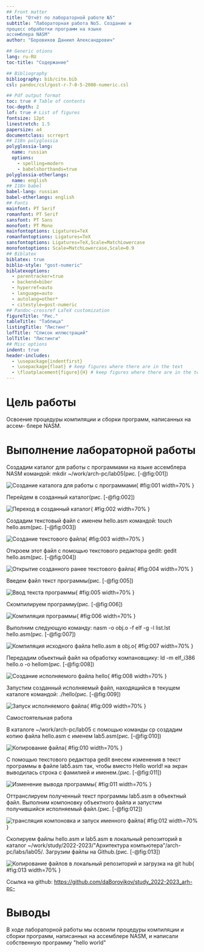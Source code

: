 ```yaml
---
## Front matter
title: "Отчёт по лабораторной работе №5"
subtitle: "Лабораторная работа No5. Создание и
процесс обработки программ на языке
ассемблера NASM"
author: "Боровиков Даниил Александрович"

## Generic otions
lang: ru-RU
toc-title: "Содержание"

## Bibliography
bibliography: bib/cite.bib
csl: pandoc/csl/gost-r-7-0-5-2008-numeric.csl

## Pdf output format
toc: true # Table of contents
toc-depth: 2
lof: true # List of figures
fontsize: 12pt
linestretch: 1.5
papersize: a4
documentclass: scrreprt
## I18n polyglossia
polyglossia-lang:
  name: russian
  options:
	- spelling=modern
	- babelshorthands=true
polyglossia-otherlangs:
  name: english
## I18n babel
babel-lang: russian
babel-otherlangs: english
## Fonts
mainfont: PT Serif
romanfont: PT Serif
sansfont: PT Sans
monofont: PT Mono
mainfontoptions: Ligatures=TeX
romanfontoptions: Ligatures=TeX
sansfontoptions: Ligatures=TeX,Scale=MatchLowercase
monofontoptions: Scale=MatchLowercase,Scale=0.9
## Biblatex
biblatex: true
biblio-style: "gost-numeric"
biblatexoptions:
  - parentracker=true
  - backend=biber
  - hyperref=auto
  - language=auto
  - autolang=other*
  - citestyle=gost-numeric
## Pandoc-crossref LaTeX customization
figureTitle: "Рис."
tableTitle: "Таблица"
listingTitle: "Листинг"
lofTitle: "Список иллюстраций"
lolTitle: "Листинги"
## Misc options
indent: true
header-includes:
  - \usepackage{indentfirst}
  - \usepackage{float} # keep figures where there are in the text
  - \floatplacement{figure}{H} # keep figures where there are in the text
---
```


# Цель работы

Освоение процедуры компиляции и сборки программ, написанных на ассем-
блере NASM.

# Выполнение лабораторной работы

Создадим каталог для работы с программами на языке ассемблера NASM командой: mkdir ~/work/arch-pc/lab05(рис. [-@fig:001])

![Создание каталога для работы с программами](image/1.png){ #fig:001 width=70% }

Перейдем в созданный каталог(рис. [-@fig:002])

![Переход в созданный каталог](image/2.png){ #fig:002 width=70% }

Создадим текстовый файл с именем hello.asm командой: touch hello.asm(рис. [-@fig:003])

![Создание текстового файла](image/3.png){ #fig:003 width=70% }

Откроем этот файл с помощью текстового редактора gedit: gedit hello.asm(рис. [-@fig:004])

![Открытие созданного ранее текстового файла](image/4.png){ #fig:004 width=70% }

Введем  файл текст программы(рис. [-@fig:005])

![Ввод текста программы](image/5.png){ #fig:005 width=70% }

Скомпилируем программу(рис. [-@fig:006])

![Компиляция программы](image/6.png){ #fig:006 width=70% }

Выполним следующую команду: nasm -o obj.o -f elf -g -l list.lst hello.asm(рис. [-@fig:007])

![Компиляция исходного файла hello.asm в obj.o ](image/7.png){ #fig:007 width=70% }

Передадим обьектный файл на обработку компановщику: ld -m elf_i386 hello.o -o hellom(рис. [-@fig:008])

![Создание исполняемого файла hello](image/8.png){ #fig:008 width=70% }

Запустим созданный исполняемый файл, находящийся в текущем каталоге командой: ./hello(рис. [-@fig:009])

![Запуск исполняемого файла](image/9.png){ #fig:009 width=70% }

 Самостоятельная работа

В каталоге ~/work/arch-pc/lab05 с помощью команды cp создадим копию файла hello.asm с именем lab5.asm(рис. [-@fig:010])

![Копирование файла](image/10.png){ #fig:010 width=70% }

С помощью текстового редактора gedit внесем изменения в текст программы в файле lab5.asm так, чтобы вместо Hello world! на экран выводилась строка с фамилией и именем.(рис. [-@fig:011])

![Изменение вывода программы](image/11.png){ #fig:011 width=70% }

Оттранслируем полученный текст программы lab5.asm в объектный файл. Выполним компоновку объектного файла и запустим получившийся исполняемый файл.(рис. [-@fig:012])

![трансляция компоновка и запуск именного файла](image/12.png){ #fig:012 width=70% }

Скопируем файлы hello.asm и lab5.asm в локальный репозиторий в каталог ~/work/study/2022-2023/"Архитектура компьютера"/arch-
pc/labs/lab05/. Загрузим файлы на Github.(рис. [-@fig:013])

![Копирование файлов в локальный репозиторий и загрузка на git hub](image/13.png){ #fig:013 width=70% }

Ссылка на github: https://github.com/daBorovikov/study_2022-2023_arh-pc-

# Выводы

В ходе лабораторной работы мы освоили процедуры компиляции и сборки программ, написанных на ассемблере NASM, и написали собственную программу "hello world"
